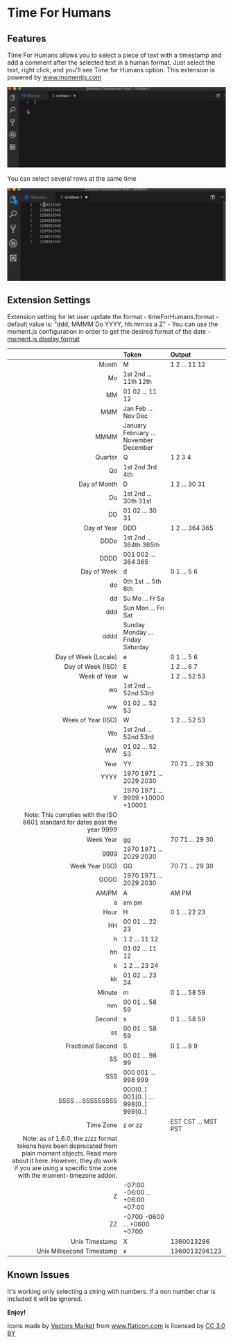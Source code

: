 # Time For Humans

## Features

Time For Humans allows you to select a piece of text with a timestamp and add a comment after the selected text in a human format. Just select the text, right click, and you'll see Time for Humans option.
This extension is powered by <a href="https://momentjs.com/">www.momentjs.com</a>

![](gifs/time-for-humans-demo.gif)

You can select several rows at the same time

![](gifs/several-rows.gif)

## Extension Settings

Extension setting for let user update the format
    - timeForHumans.format
        - default value is: "ddd, MMMM Do YYYY, hh:mm:ss a Z"
    - You can use the moment.js configuration in order to get the desired format of the date
        - <a href="https://momentjs.com/docs/#/displaying/format/">moment.js display format</a>
        
| | Token | Output |
|----------------------------------------------------------------------------------------------------------------------------------------------:|:-------------------------------------------|:--------------------|
| Month | M | 1 2 ... 11 12 |
| Mo | 1st 2nd ... 11th 12th |  |
| MM | 01 02 ... 11 12 |  |
| MMM | Jan Feb ... Nov Dec |  |
| MMMM | January February ... November December |  |
| Quarter | Q | 1 2 3 4 |
| Qo | 1st 2nd 3rd 4th |  |
| Day of Month | D | 1 2 ... 30 31 |
| Do | 1st 2nd ... 30th 31st |  |
| DD | 01 02 ... 30 31 |  |
| Day of Year | DDD | 1 2 ... 364 365 |
| DDDo | 1st 2nd ... 364th 365th |  |
| DDDD | 001 002 ... 364 365 |  |
| Day of Week | d | 0 1 ... 5 6 |
| do | 0th 1st ... 5th 6th |  |
| dd | Su Mo ... Fr Sa |  |
| ddd | Sun Mon ... Fri Sat |  |
| dddd | Sunday Monday ... Friday Saturday |  |
| Day of Week (Locale) | e | 0 1 ... 5 6 |
| Day of Week (ISO) | E | 1 2 ... 6 7 |
| Week of Year | w | 1 2 ... 52 53 |
| wo | 1st 2nd ... 52nd 53rd |  |
| ww | 01 02 ... 52 53 |  |
| Week of Year (ISO) | W | 1 2 ... 52 53 |
| Wo | 1st 2nd ... 52nd 53rd |  |
| WW | 01 02 ... 52 53 |  |
| Year | YY | 70 71 ... 29 30 |
| YYYY | 1970 1971 ... 2029 2030 |  |
| Y | 1970 1971 ... 9999 +10000 +10001 |  |
| Note: This complies with the ISO 8601 standard for dates past the year 9999 |  |  |
| Week Year | gg | 70 71 ... 29 30 |
| gggg | 1970 1971 ... 2029 2030 |  |
| Week Year (ISO) | GG | 70 71 ... 29 30 |
| GGGG | 1970 1971 ... 2029 2030 |  |
| AM/PM | A | AM PM |
| a | am pm |  |
| Hour | H | 0 1 ... 22 23 |
| HH | 00 01 ... 22 23 |  |
| h | 1 2 ... 11 12 |  |
| hh | 01 02 ... 11 12 |  |
| k | 1 2 ... 23 24 |  |
| kk | 01 02 ... 23 24 |  |
| Minute | m | 0 1 ... 58 59 |
| mm | 00 01 ... 58 59 |  |
| Second | s | 0 1 ... 58 59 |
| ss | 00 01 ... 58 59 |  |
| Fractional Second | S | 0 1 ... 8 9 |
| SS | 00 01 ... 98 99 |  |
| SSS | 000 001 ... 998 999 |  |
| SSSS ... SSSSSSSSS | 000[0..] 001[0..] ... 998[0..] 999[0..] |  |
| Time Zone | z or zz | EST CST ... MST PST |
| Note: as of 1.6.0, the z/zz format tokens have been deprecated from plain moment objects. Read more about it here. However, they *do* work if you are using a specific time zone with the moment-timezone addon. |  |  |
| Z | -07:00 -06:00 ... +06:00 +07:00 |  |
| ZZ | -0700 -0600 ... +0600 +0700 |  |
| Unix Timestamp | X | 1360013296 |
| Unix Millisecond Timestamp | x | 1360013296123 |


## Known Issues

It's working only selecting a string with numbers. If a non number char is included it will be ignored.

**Enjoy!**

Icons made by <a href="https://www.flaticon.com/authors/vectors-market" title="Vectors Market">Vectors Market</a> from <a href="https://www.flaticon.com/" 			    title="Flaticon">www.flaticon.com</a> is licensed by <a href="http://creativecommons.org/licenses/by/3.0/" 			    title="Creative Commons BY 3.0" target="_blank">CC 3.0 BY</a>
